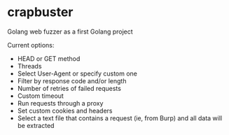 # crapbuster
Golang web fuzzer as a first Golang project

Current options:
- HEAD or GET method
- Threads
- Select User-Agent or specify custom one
- Filter by response code and/or length
- Number of retries of failed requests
- Custom timeout
- Run requests through a proxy
- Set custom cookies and headers
- Select a text file that contains a request (ie, from Burp) and all data will be extracted
